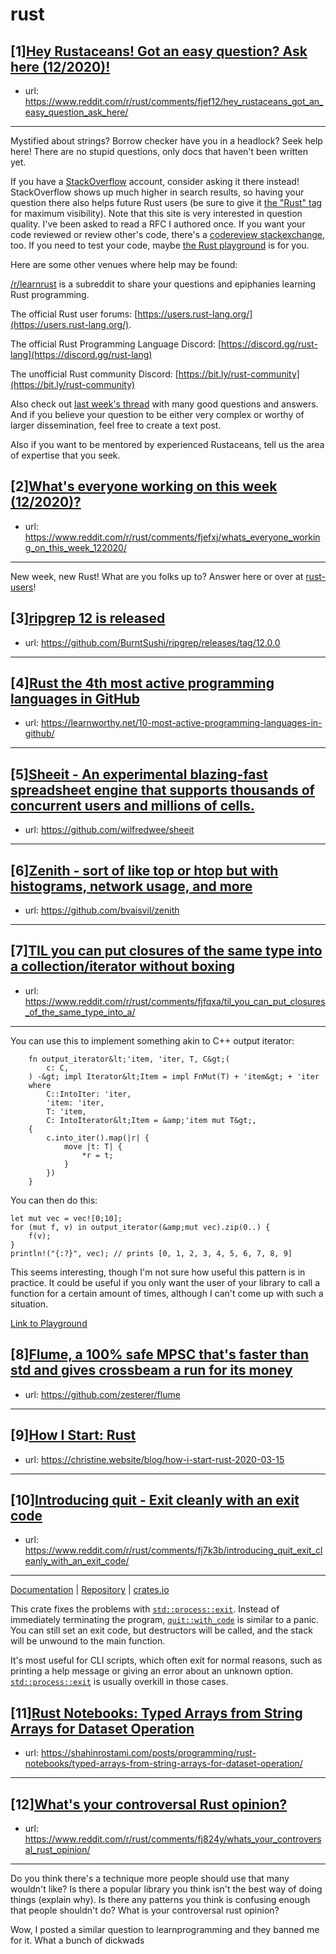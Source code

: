 # rust
## [1][Hey Rustaceans! Got an easy question? Ask here (12/2020)!](https://www.reddit.com/r/rust/comments/fjef12/hey_rustaceans_got_an_easy_question_ask_here/)
- url: https://www.reddit.com/r/rust/comments/fjef12/hey_rustaceans_got_an_easy_question_ask_here/
---
Mystified about strings? Borrow checker have you in a headlock? Seek help here! There are no stupid questions, only docs that haven't been written yet.

If you have a [StackOverflow](http://stackoverflow.com/) account, consider asking it there instead! StackOverflow shows up much higher in search results, so having your question there also helps future Rust users (be sure to give it [the "Rust" tag](http://stackoverflow.com/questions/tagged/rust) for maximum visibility). Note that this site is very interested in question quality. I've been asked to read a RFC I authored once. If you want your code reviewed or review other's code, there's a [codereview stackexchange](https://codereview.stackexchange.com/questions/tagged/rust), too. If you need to test your code, maybe [the Rust playground](https://play.rust-lang.org) is for you.

Here are some other venues where help may be found:

[/r/learnrust](https://www.reddit.com/r/learnrust) is a subreddit to share your questions and epiphanies learning Rust programming.

The official Rust user forums: [https://users.rust-lang.org/](https://users.rust-lang.org/).

The official Rust Programming Language Discord: [https://discord.gg/rust-lang](https://discord.gg/rust-lang)

The unofficial Rust community Discord: [https://bit.ly/rust-community](https://bit.ly/rust-community)

Also check out [last week's thread](https://reddit.com/r/rust/comments/fg0p1v/hey_rustaceans_got_an_easy_question_ask_here/) with many good questions and answers. And if you believe your question to be either very complex or worthy of larger dissemination, feel free to create a text post.

Also if you want to be mentored by experienced Rustaceans, tell us the area of expertise that you seek.
## [2][What's everyone working on this week (12/2020)?](https://www.reddit.com/r/rust/comments/fjefxj/whats_everyone_working_on_this_week_122020/)
- url: https://www.reddit.com/r/rust/comments/fjefxj/whats_everyone_working_on_this_week_122020/
---
New week, new Rust! What are you folks up to? Answer here or over at [rust-users](https://users.rust-lang.org/t/whats-everyone-working-on-this-week-12-2020/39545?u=llogiq)!
## [3][ripgrep 12 is released](https://www.reddit.com/r/rust/comments/fje2ya/ripgrep_12_is_released/)
- url: https://github.com/BurntSushi/ripgrep/releases/tag/12.0.0
---

## [4][Rust the 4th most active programming languages in GitHub](https://www.reddit.com/r/rust/comments/fj6rp9/rust_the_4th_most_active_programming_languages_in/)
- url: https://learnworthy.net/10-most-active-programming-languages-in-github/
---

## [5][Sheeit - An experimental blazing-fast spreadsheet engine that supports thousands of concurrent users and millions of cells.](https://www.reddit.com/r/rust/comments/fj5uu5/sheeit_an_experimental_blazingfast_spreadsheet/)
- url: https://github.com/wilfredwee/sheeit
---

## [6][Zenith - sort of like top or htop but with histograms, network usage, and more](https://www.reddit.com/r/rust/comments/fjdcla/zenith_sort_of_like_top_or_htop_but_with/)
- url: https://github.com/bvaisvil/zenith
---

## [7][TIL you can put closures of the same type into a collection/iterator without boxing](https://www.reddit.com/r/rust/comments/fjfqxa/til_you_can_put_closures_of_the_same_type_into_a/)
- url: https://www.reddit.com/r/rust/comments/fjfqxa/til_you_can_put_closures_of_the_same_type_into_a/
---
You can use this to implement something akin to C++ output iterator:

```
    fn output_iterator&lt;'item, 'iter, T, C&gt;(
        c: C,
    ) -&gt; impl Iterator&lt;Item = impl FnMut(T) + 'item&gt; + 'iter
    where
        C::IntoIter: 'iter,
        'item: 'iter,
        T: 'item,
        C: IntoIterator&lt;Item = &amp;'item mut T&gt;,
    {
        c.into_iter().map(|r| {
            move |t: T| {
                *r = t;
            }
        })
    }
```

You can then do this:
```
let mut vec = vec![0;10];
for (mut f, v) in output_iterator(&amp;mut vec).zip(0..) {
    f(v);
}
println!("{:?}", vec); // prints [0, 1, 2, 3, 4, 5, 6, 7, 8, 9]
```

This seems interesting, though I'm not sure how useful this pattern is in practice. It could be useful if you only want the user of your library to call a function for a certain amount of times, although I can't come up with such a situation.

[Link to Playground](https://play.rust-lang.org/?version=stable&amp;mode=debug&amp;edition=2018&amp;gist=0a6637190d5f5ce80a951ddbdcc7254f)
## [8][Flume, a 100% safe MPSC that's faster than std and gives crossbeam a run for its money](https://www.reddit.com/r/rust/comments/fj17z6/flume_a_100_safe_mpsc_thats_faster_than_std_and/)
- url: https://github.com/zesterer/flume
---

## [9][How I Start: Rust](https://www.reddit.com/r/rust/comments/fjb7fl/how_i_start_rust/)
- url: https://christine.website/blog/how-i-start-rust-2020-03-15
---

## [10][Introducing quit - Exit cleanly with an exit code](https://www.reddit.com/r/rust/comments/fj7k3b/introducing_quit_exit_cleanly_with_an_exit_code/)
- url: https://www.reddit.com/r/rust/comments/fj7k3b/introducing_quit_exit_cleanly_with_an_exit_code/
---
[Documentation](https://docs.rs/quit) | [Repository](https://github.com/dylni/quit) | [crates.io](https://crates.io/crates/quit)

This crate fixes the problems with [`std::process::exit`](https://doc.rust-lang.org/std/process/fn.exit.html). Instead of immediately terminating the program, [`quit::with_code`](https://docs.rs/quit/0.1.0/quit/fn.with_code.html) is similar to a panic. You can still set an exit code, but destructors will be called, and the stack will be unwound to the main function.

It's most useful for CLI scripts, which often exit for normal reasons, such as printing a help message or giving an error about an unknown option. [`std::process::exit`](https://doc.rust-lang.org/std/process/fn.exit.html) is usually overkill in those cases.
## [11][Rust Notebooks: Typed Arrays from String Arrays for Dataset Operation](https://www.reddit.com/r/rust/comments/fjkmxp/rust_notebooks_typed_arrays_from_string_arrays/)
- url: https://shahinrostami.com/posts/programming/rust-notebooks/typed-arrays-from-string-arrays-for-dataset-operation/
---

## [12][What's your controversal Rust opinion?](https://www.reddit.com/r/rust/comments/fj824y/whats_your_controversal_rust_opinion/)
- url: https://www.reddit.com/r/rust/comments/fj824y/whats_your_controversal_rust_opinion/
---
Do you think there's a technique more people should use that many wouldn't like? Is there a popular library you think isn't the best way of doing things (explain why). Is there any patterns you think is confusing enough that people shouldn't do? What is your controversal rust opinion?

Wow, I posted a similar question to learnprogramming and they banned me for it. What a bunch of dickwads
